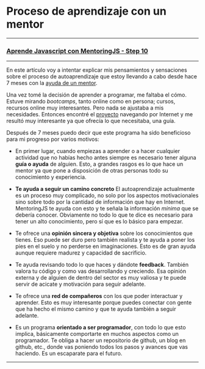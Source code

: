 # **Proceso de aprendizaje con un mentor**
-----
### [Aprende Javascript con MentoringJS - Step 10 ](http://MentoringJS.com)
----

En este artículo voy a intentar explicar mis pensamientos y sensaciones sobre el proceso de autoaprendizaje que estoy llevando a cabo desde hace 7 meses con la [ayuda de un mentor](https://twitter.com/mentoringjs).

Una vez tomé la decisión de aprender a programar, me faltaba el cómo. Estuve mirando _bootcamps_, tanto online como en persona; cursos, recursos online muy interesantes. Pero nada se ajustaba a mis necesidades. Entonces encontré el [proyecto](http://MentoringJS.com) navegando por Internet y me resultó muy interesante ya que ofrecía lo que necesitaba, una guía.

Después de 7 meses puedo decir que este programa ha sido beneficioso para mi progreso por varios motivos:

- En primer lugar, cuando empiezas a aprender o a hacer cualquier actividad que no habías hecho antes siempre es necesario tener alguna **guía o ayuda** de alguien. Esto, a grandes rasgos es lo que hace un mentor ya que pone a disposición de otras personas todo su conocimiento y experiencia.

- **Te ayuda a seguir un camino concreto**
El autoaprendizaje actualmente es un proceso muy complicado, no solo por los aspectos motivacionales sino sobre todo por la cantidad de información que hay en Internet. MentoringJS te ayuda con esto y te señala la información _mínima_ que se debería conocer. Obviamente no todo lo que te dice es necesario para tener un alto conocimiento, pero sí que es lo básico para empezar.

- Te ofrece una **opinión sincera y objetiva** sobre los conocimientos que tienes. Eso puede ser duro pero también realista y te ayuda a poner los pies en el suelo y no perderse en imaginaciones. Esto es de gran ayuda aunque requiere madurez y capacidad de sacrificio.

- Te ayuda revisando todo lo que haces y dándote **feedback**. También valora tu código y como vas desarrollando y creciendo. Esa opinión externa y de alguien de dentro del sector es muy valiosa y te puede servir de acicate y motivación para seguir adelante.

- Te ofrece una **red de compañeros** con los que poder interactuar y aprender. Esto es muy interesante porque puedes conectar con gente que ha hecho el mismo camino y que te ayuda también a seguir adelante.

- Es un programa **orientado a ser programador**, con todo lo que esto implica, básicamente comportarte en muchos aspectos como un programador. Te obliga a hacer un repositorio de github, un blog en github, etc., donde vas poniendo todos los pasos y avances que vas haciendo. Es un escaparate para el futuro.


---
